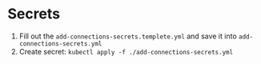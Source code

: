 # Secrets

1. Fill out the `add-connections-secrets.templete.yml` and save it into `add-connections-secrets.yml`
2. Create secret: `kubectl apply -f ./add-connections-secrets.yml`